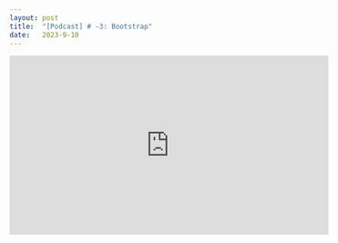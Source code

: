 ```yaml
---
layout: post
title:  "[Podcast] # -3: Bootstrap"
date:   2023-9-10
---
```


<center>
<iframe width="560" height="315" src="https://www.youtube.com/embed/UraFbTzFPuE?si=CzKAC_jYmONJJEVm" title="YouTube video player" frameborder="0" allow="accelerometer; autoplay; clipboard-write; encrypted-media; gyroscope; picture-in-picture; web-share" allowfullscreen></iframe>
</center>
